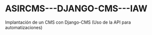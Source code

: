 # ASIRCMS---DJANGO-CMS---IAW
Implantación de un CMS con Django-CMS (Uso de la API para automatizaciones)
